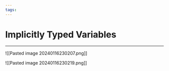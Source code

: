 ```yaml
---
tags:
---
```


# Implicitly Typed Variables
---

![[Pasted image 20240116230207.png]]

![[Pasted image 20240116230219.png]]